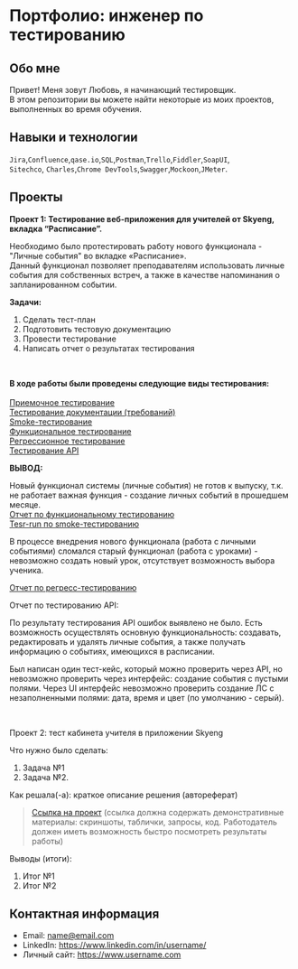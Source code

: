 # Портфолио: инженер по тестированию

## Обо мне 

Привет! 
Меня зовут Любовь, я начинающий тестировщик. <br>
В этом репозитории вы можете найти некоторые из моих проектов, выполненных во время обучения.
<br>

## Навыки и технологии
``Jira``,``Confluence``,``qase.io``,``SQL``,``Postman``,``Trello``,``Fiddler``,``SoapUI``,<br>
``Sitechco``, ``Charles``,``Chrome DevTools``,``Swagger``,``Mockoon``,``JMeter``. <br>

## Проекты
**Проект 1: Тестирование веб-приложения для учителей от Skyeng, вкладка “Расписание”.** <br>

  
Необходимо было протестировать работу нового функционала - "Личные события" во вкладке «Расписание». <br>
Данный функционал позволяет преподавателям использовать личные события для собственных встреч, а также в качестве напоминания о запланированном событии. 


**Задачи:**<br>
<ol>
  <li> Сделать тест-план</li>
  <li> Подготовить тестовую документацию</li>
  <li> Провести тестирование</li>
  <li> Написать отчет о результатах тестирования</li>
</ol> <br>

**В ходе работы были проведены следующие виды тестирования:**<br><br>
[Приемочное тестирование](https://github.com/StrepukhovskayaLK/Tester/blob/main/Проект%20№1/Приемочное%20тестирование.pdf) <br>
[Тестирование документации (требований)](https://github.com/StrepukhovskayaLK/Tester/blob/main/Проект%20№1/Тестирование%20документации.md) <br>
[Smoke-тестирование](https://github.com/StrepukhovskayaLK/Tester/blob/main/Проект%20№1/Smoke-тестирование.pdf) <br>
[Функциональное тестирование](https://github.com/StrepukhovskayaLK/Tester/blob/main/Проект%20№1/Функциональный%20чек-лист%20для%20новой%20функции%20(личные%20события).ru.pdf) <br>
[Регрессионное тестирование](https://github.com/StrepukhovskayaLK/Tester/blob/main/Проект%20№1/Регресс%20тестирование.pdf) <br>
[Тестирование API](https://github.com/StrepukhovskayaLK/Tester/blob/main/Проект%20№1/Тестирование%20API.json) <br>


**ВЫВОД:**

Новый функционал системы (личные события) не готов к выпуску, т.к. не работает важная функция - создание личных событий в прошедшем месяце. <br>
[Отчет по функциональному тестированию](https://github.com/StrepukhovskayaLK/Tester/blob/main/Проект%20№1/Отчет%20по%20новому%20функционалу%20(личные%20события).pdf) <br>
[Tesr-run по smoke-тестированию](https://github.com/StrepukhovskayaLK/Tester/blob/main/Проект%20№1/Test-run%20по%20smoke-тестированию.pdf) 

В процессе внедрения нового функционала (работа с личными событиями) сломался старый функционал (работа с уроками) - невозможно создать новый урок, отсутствует возможность выбора ученика.

[Отчет по регресс-тестированию](https://github.com/StrepukhovskayaLK/Tester/blob/main/Проект%20№1/Отчет%20по%20регресс-тестированию.pdf) <br>


Отчет по тестированию API:

По результату тестирования API ошибок выявлено не было. Есть возможность осуществлять основную функциональность: создавать, редактировать и удалять личные события, а также получать информацию о событиях, имеющихся в расписании.

Был написан один тест-кейс, который можно проверить через API, но невозможно проверить через интерфейс: создание события с пустыми полями. Через UI интерфейс невозможно проверить создание ЛС с незаполненными полями: дата, время и цвет (по умолчанию - серый).

<br> 

<p> Проект 2: тест кабинета учителя в приложении Skyeng</p>
<p>Что нужно было сделать:<p>
<ol>
  <li>Задача №1</li>
  <li>Задача №2.</li>
</ol>

<p>Как решала(-а): краткое описание решения (автореферат)<p>

>  <a href="https://fogen.notion.site/fogen/1-2-Web-REST-API-Postman-5f1700d11e1840b2a4e244b38cb0190f">Ссылка на проект</a>
  (ссылка должна содержать демонстративные материалы: скриншоты, таблички, запросы, код. Работодатель должен иметь возможность быстро посмотреть результаты работы)
 
 <p>Выводы (итоги):<p>
<ol>
  <li>Итог №1</li>
  <li>Итог №2</li>
</ol>



## Контактная информация
- Email: name@email.com
- LinkedIn: https://www.linkedin.com/in/username/
- Личный сайт: https://www.username.com



